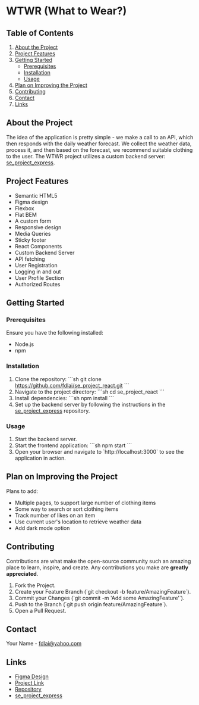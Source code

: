 # WTWR (What to Wear?)

## Table of Contents

1. [About the Project](#about-the-project)
2. [Project Features](#project-features)
3. [Getting Started](#getting-started)
   - [Prerequisites](#prerequisites)
   - [Installation](#installation)
   - [Usage](#usage)
4. [Plan on Improving the Project](#plan-on-improving-the-project)
5. [Contributing](#contributing)
6. [Contact](#contact)
7. [Links](#links)

## About the Project

The idea of the application is pretty simple - we make a call to an API, which then responds with the daily weather forecast. We collect the weather data, process it, and then based on the forecast, we recommend suitable clothing to the user. The WTWR project utilizes a custom backend server: [se_project_express](https://github.com/fdlai/se_project_express).

## Project Features

- Semantic HTML5
- Figma design
- Flexbox
- Flat BEM
- A custom form
- Responsive design
- Media Queries
- Sticky footer
- React Components
- Custom Backend Server
- API fetching
- User Registration
- Logging in and out
- User Profile Section
- Authorized Routes

## Getting Started

### Prerequisites

Ensure you have the following installed:

- Node.js
- npm

### Installation

1. Clone the repository:
   \`\`\`sh
   git clone https://github.com/fdlai/se_project_react.git
   \`\`\`
2. Navigate to the project directory:
   \`\`\`sh
   cd se_project_react
   \`\`\`
3. Install dependencies:
   \`\`\`sh
   npm install
   \`\`\`
4. Set up the backend server by following the instructions in the [se_project_express](https://github.com/fdlai/se_project_express) repository.

### Usage

1. Start the backend server.
2. Start the frontend application:
   \`\`\`sh
   npm start
   \`\`\`
3. Open your browser and navigate to \`http://localhost:3000\` to see the application in action.

## Plan on Improving the Project

Plans to add:

- Multiple pages, to support large number of clothing items
- Some way to search or sort clothing items
- Track number of likes on an item
- Use current user's location to retrieve weather data
- Add dark mode option

## Contributing

Contributions are what make the open-source community such an amazing place to learn, inspire, and create. Any contributions you make are **greatly appreciated**.

1. Fork the Project.
2. Create your Feature Branch (\`git checkout -b feature/AmazingFeature\`).
3. Commit your Changes (\`git commit -m 'Add some AmazingFeature'\`).
4. Push to the Branch (\`git push origin feature/AmazingFeature\`).
5. Open a Pull Request.

## Contact

Your Name - [fdlai@yahoo.com](mailto:fdlai@yahoo.com)

## Links

- [Figma Design](https://www.figma.com/file/DTojSwldenF9UPKQZd6RRb/Sprint-10%3A-WTWR)
- [Project Link](https://fdlai.nodnor.com)
- [Repository](https://github.com/fdlai/se_project_react)
- [se_project_express](https://github.com/fdlai/se_project_express)
